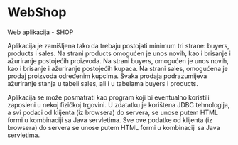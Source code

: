 # WebShop
Web aplikacija - SHOP

Aplikacija je zamišljena tako da trebaju postojati minimum tri strane: buyers, products i sales.
Na strani products omogućen je unos novih, kao i brisanje i ažuriranje postojećih proizvoda.
Na strani buyers, omogućen je unos novih, kao i brisanje i ažuriranje postojećih kupaca.
Na strani sales, omogućena je prodaj proizvoda određenim kupcima. Svaka prodaja podrazumijeva ažuriranje stanja u tabeli sales, ali i u tabelama buyers i products.

Aplikacija se može posmatrati kao program koji bi eventualno koristili zaposleni u nekoj fizičkoj trgovini.
U zdatatku je korištena JDBC tehnologija, a svi podaci od klijenta (iz browsera) do servera, se unose putem HTML formi u kombinaciji sa Java servletima.
Sve ove podatke od klijenta (iz browsera) do servera se unose putem HTML formi u kombinaciji sa Java servletima.
